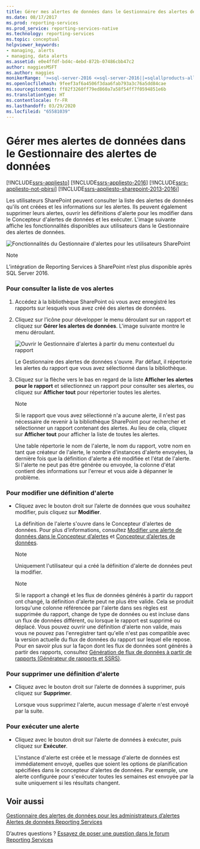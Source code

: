 ```yaml
---
title: Gérer mes alertes de données dans le Gestionnaire des alertes de données | Microsoft Docs
ms.date: 08/17/2017
ms.prod: reporting-services
ms.prod_service: reporting-services-native
ms.technology: reporting-services
ms.topic: conceptual
helpviewer_keywords:
- managing, alerts
- managing, data alerts
ms.assetid: e0e4ffdf-bd4c-4ebd-872b-07486cbb47c2
author: maggiesMSFT
ms.author: maggies
monikerRange: '>=sql-server-2016 <=sql-server-2016||=sqlallproducts-allversions'
ms.openlocfilehash: 9feef3af6a4506f3daa6fab793a3c76a5dd84cae
ms.sourcegitcommit: ff82f3260ff79ed860a7a58f54ff7f0594851e6b
ms.translationtype: HT
ms.contentlocale: fr-FR
ms.lasthandoff: 03/29/2020
ms.locfileid: "65581039"
---
```

# <a name="manage-my-data-alerts-in-data-alert-manager"></a>Gérer mes alertes de données dans le Gestionnaire des alertes de données

[!INCLUDE[ssrs-appliesto](../includes/ssrs-appliesto.md)] [!INCLUDE[ssrs-appliesto-2016](../includes/ssrs-appliesto-2016.md)] [!INCLUDE[ssrs-appliesto-not-pbirsi](../includes/ssrs-appliesto-not-pbirs.md)] [!INCLUDE[ssrs-appliesto-sharepoint-2013-2016i](../includes/ssrs-appliesto-sharepoint-2013-2016.md)]

Les utilisateurs SharePoint peuvent consulter la liste des alertes de données qu'ils ont créées et les informations sur les alertes. Ils peuvent également supprimer leurs alertes, ouvrir les définitions d'alerte pour les modifier dans le Concepteur d'alertes de données et les exécuter. L'image suivante affiche les fonctionnalités disponibles aux utilisateurs dans le Gestionnaire des alertes de données.

 ![Fonctionnalités du Gestionnaire d'alertes pour les utilisateurs SharePoint](../reporting-services/media/rs-alertmanageriw.gif "Fonctionnalités du Gestionnaire d'alertes pour les utilisateurs SharePoint")

> [!NOTE]
> L’intégration de Reporting Services à SharePoint n’est plus disponible après SQL Server 2016.

### <a name="to-view-a-list-of-your-alerts"></a>Pour consulter la liste de vos alertes  
  
1.  Accédez à la bibliothèque SharePoint où vous avez enregistré les rapports sur lesquels vous avez créé des alertes de données.  
  
2.  Cliquez sur l’icône pour développer le menu déroulant sur un rapport et cliquez sur **Gérer les alertes de données**. L'image suivante montre le menu déroulant.  
  
     ![Ouvrir le Gestionnaire d'alertes à partir du menu contextuel du rapport](../reporting-services/media/rs-openalertmanager.gif "Ouvrir le Gestionnaire d'alertes à partir du menu contextuel du rapport")  
  
     Le Gestionnaire des alertes de données s'ouvre. Par défaut, il répertorie les alertes du rapport que vous avez sélectionné dans la bibliothèque.  
  
3.  Cliquez sur la flèche vers le bas en regard de la liste **Afficher les alertes pour le rapport** et sélectionnez un rapport pour consulter ses alertes, ou cliquez sur **Afficher tout** pour répertorier toutes les alertes.  
  
    > [!NOTE]  
    >  Si le rapport que vous avez sélectionné n'a aucune alerte, il n'est pas nécessaire de revenir à la bibliothèque SharePoint pour rechercher et sélectionner un rapport contenant des alertes. Au lieu de cela, cliquez sur **Afficher tout** pour afficher la liste de toutes les alertes.  
  
     Une table répertorie le nom de l'alerte, le nom du rapport, votre nom en tant que créateur de l'alerte, le nombre d'instances d'alerte envoyées, la dernière fois que la définition d'alerte a été modifiée et l'état de l'alerte. Si l'alerte ne peut pas être générée ou envoyée, la colonne d'état contient des informations sur l'erreur et vous aide à dépanner le problème.  
  
### <a name="to-edit-an-alert-definition"></a>Pour modifier une définition d'alerte  
  
-   Cliquez avec le bouton droit sur l’alerte de données que vous souhaitez modifier, puis cliquez sur **Modifier**.  
  
     La définition de l'alerte s'ouvre dans le Concepteur d'alertes de données. Pour plus d’informations, consultez [Modifier une alerte de données dans le Concepteur d’alertes](../reporting-services/edit-a-data-alert-in-alert-designer.md) et [Concepteur d’alertes de données](../reporting-services/data-alert-designer.md).  
  
    > [!NOTE]  
    >  Uniquement l'utilisateur qui a créé la définition d'alerte de données peut la modifier.  
  
    > [!NOTE]  
    >  Si le rapport a changé et les flux de données générés à partir du rapport ont changé, la définition d'alerte peut ne plus être valide. Cela se produit lorsqu'une colonne référencée par l'alerte dans ses règles est supprimée du rapport, change de type de données ou est incluse dans un flux de données différent, ou lorsque le rapport est supprimé ou déplacé. Vous pouvez ouvrir une définition d'alerte non valide, mais vous ne pouvez pas l'enregistrer tant qu'elle n'est pas compatible avec la version actuelle du flux de données du rapport sur lequel elle repose. Pour en savoir plus sur la façon dont les flux de données sont générés à partir des rapports, consultez [Génération de flux de données à partir de rapports &#40;Générateur de rapports et SSRS&#41;](../reporting-services/report-builder/generating-data-feeds-from-reports-report-builder-and-ssrs.md).  
  
### <a name="to-delete-an-alert-definition"></a>Pour supprimer une définition d'alerte  
  
-   Cliquez avec le bouton droit sur l’alerte de données à supprimer, puis cliquez sur **Supprimer**.  
  
     Lorsque vous supprimez l'alerte, aucun message d'alerte n'est envoyé par la suite.  
  
### <a name="to-run-an-alert"></a>Pour exécuter une alerte  
  
-   Cliquez avec le bouton droit sur l’alerte de données à exécuter, puis cliquez sur **Exécuter**.  
  
     L'instance d'alerte est créée et le message d'alerte de données est immédiatement envoyé, quelles que soient les options de planification spécifiées dans le concepteur d'alertes de données. Par exemple, une alerte configurée pour s'exécuter toutes les semaines est envoyée par la suite uniquement si les résultats changent.  

## <a name="see-also"></a>Voir aussi

[Gestionnaire des alertes de données pour les administrateurs d’alertes](../reporting-services/data-alert-manager-for-alerting-administrators.md)   
[Alertes de données Reporting Services](../reporting-services/reporting-services-data-alerts.md)  

D’autres questions ? [Essayez de poser une question dans le forum Reporting Services](https://go.microsoft.com/fwlink/?LinkId=620231)
